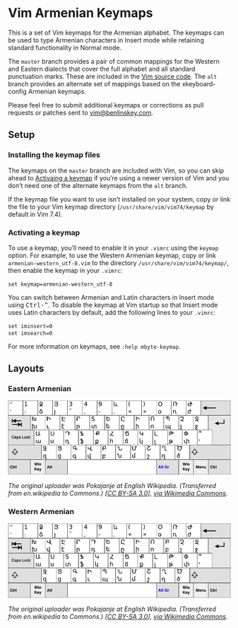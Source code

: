 # Vim Armenian Keymaps

This is a set of Vim keymaps for the Armenian alphabet. The keymaps can be used
to type Armenian characters in Insert mode while retaining standard
functionality in Normal mode.

The `master` branch provides a pair of common mappings for the Western and
Eastern dialects that cover the full alphabet and all standard punctuation
marks. These are included in the [Vim source code][]. The `alt` branch provides
an alternate set of mappings based on the xkeyboard-config Armenian keymaps.

Please feel free to submit additional keymaps or corrections as pull requests
or patches sent to <vim@benlinskey.com>.

## Setup

### Installing the keymap files

The keymaps on the `master` branch are included with Vim, so you can skip ahead
to [Activaing a keymap](#activating-a-keymap) if you’re using a newer version
of Vim and you don’t need one of the alternate keymaps from the `alt` branch.

If the keymap file you want to use isn’t installed on your system, copy or link
the file to your Vim keymap directory (`/usr/share/vim/vim74/keymap` by default
in Vim 7.4).

### Activating a keymap

To use a keymap, you’ll need to enable it in your `.vimrc` using the `keymap`
option. For example, to use the Western Armenian keymap, copy or link
`armenian-western_utf-8.vim` to the directory `/usr/share/vim/vim74/keymap/`,
then enable the keymap in your `.vimrc`:

```vim
set keymap=armenian-western_utf-8
```

You can switch between Armenian and Latin characters in Insert mode using
<kbd>Ctrl-^</kbd>. To disable the keymap at Vim startup so that Insert mode
uses Latin characters by default, add the following lines to your `.vimrc`:

```vim
set iminsert=0
set imsearch=0
```

For more information on keymaps, see `:help mbyte-keymap`.

## Layouts

### Eastern Armenian

![Eastern Armenian keyboard layout](img/KB_Eastern_Armenian.svg.png)

*The original uploader was Pokajanje at English Wikipedia. (Transferred from
en.wikipedia to Commons.) [[CC BY-SA 3.0][]],
[via Wikimedia Commons](https://commons.wikimedia.org/wiki/File%3AKB_Eastern_Armenian.svg).*

### Western Armenian

![Western Armenian keyboard layout](img/KB_Western_Armenian.svg.png)

*The original uploader was Pokajanje at English Wikipedia. (Transferred from
en.wikipedia to Commons.) [[CC BY-SA 3.0][]],
[via Wikimedia Commons](https://commons.wikimedia.org/wiki/File%3AKB_Western_Armenian.svg).*

[Vim source code]: https://github.com/vim/vim
[CC BY-SA 3.0]: http://creativecommons.org/licenses/by-sa/3.0
